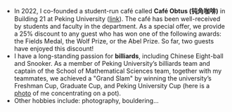 
- In 2022, I co-founded a student-run café called **Café Obtus (钝角咖啡)** in Building 21 at Peking University ([link](https://mp.weixin.qq.com/s/CsXiT3ZWsTkdJ12gDyrQrw)). The café has been well-received by students and faculty in the department. As a special offer, we provide a 25% discount to any guest who has won one of the following awards: the Fields Medal, the Wolf Prize, or the Abel Prize. So far, two guests have enjoyed this discount!
- I have a long-standing passion for **billiards**, including Chinese Eight-ball and Snooker. As a member of Peking University’s billiards team and captain of the School of Mathematical Sciences team, together with my teammates, we achieved a "Grand Slam" by winning the university’s Freshman Cup, Graduate Cup, and Peking University Cup (here is a [photo](/photo.jpg) of me concentrating on a pot).
- Other hobbies include: photography, bouldering...
